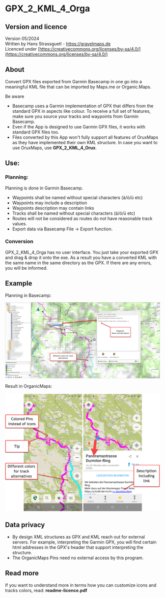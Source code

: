 # GPX_2_KML_4_Orga
## Version and licence
Version 05/2024<br/>
Written by Hans Strassguetl - https://gravelmaps.de  <br/>
Licenced under [https://creativecommons.org/licenses/by-sa/4.0/](https://creativecommons.org/licenses/by-sa/4.0/)
## About
Convert GPX files exported from Garmin Basecamp in one go into a meaningful KML file that can be imported by Maps.me or Organic.Maps.

Be aware

- Basecamp uses a Garmin implementation of GPX that differs from the standard GPX in aspects like colour. To receive a full set of features, make sure you source your tracks and waypoints from Garmin Basecamp.
- Even if the App is designed to use Garmin GPX files, it works with standard GPX files too.
- Files converted by this App won't fully support all features of OruxMaps as they have implemented their own KML structure. In case you want to use OruxMaps, use **GPX\_2\_KML\_4\_Orux**.

## Use:
### Planning: 
Planning is done in Garmin Basecamp. 
- Waypoints shall be named without special characters (ä/ö/ü etc)
- Waypoints may include a description
- Waypoints description may contain links
- Tracks shall be named without special characters (ä/ö/ü etc)
- Routes will not be considered as routes do not have reasonable track values.
- Export data via Basecamp File -> Export function.

### Conversion
GPX_2_KML_4_Orga has no user interface. You just take your exported GPX and drag & drop it onto the exe. As a result you have a converted KML with the same name in the same directory as the GPX.
If there are any errors, you will be informed.

## Example ##

Planning in Basecamp:  

![Planning in Basecamp](pictures/basecamp-planning.jpg)

Result in OrganicMaps:  

![Result in OrganicMaps](pictures/display_organicmaps.jpg)


## Data privacy ##
- By design XML structures as GPX and KML reach out for external servers. For example, interpreting the Garmin GPX, you will find certain html addresses in the GPX's header that support interpreting the structure.
- The OrganicMaps Pins need no external access by this program.


## Read more ##

If you want to understand more in terms how you can customize icons and tracks colors, read: **readme-licence.pdf**
